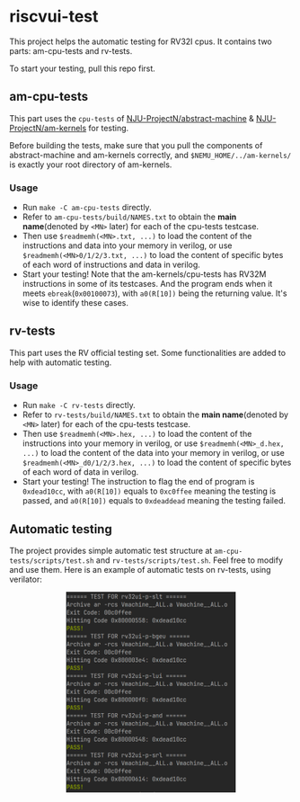 # riscvui-test

This project helps the automatic testing for RV32I cpus. It contains two parts: am-cpu-tests and rv-tests.

To start your testing, pull this repo first.

## am-cpu-tests

This part uses the `cpu-tests` of [NJU-ProjectN/abstract-machine](https://github.com/NJU-ProjectN/abstract-machine) & [NJU-ProjectN/am-kernels](https://github.com/NJU-ProjectN/am-kernels) for testing.

Before building the tests, make sure that you pull the components of abstract-machine and am-kernels correctly, and `$NEMU_HOME/../am-kernels/` is exactly your root directory of am-kernels.

### Usage

- Run `make -C am-cpu-tests` directly.
- Refer to `am-cpu-tests/build/NAMES.txt` to obtain the **main name**(denoted by `<MN>` later) for each of the cpu-tests testcase.
- Then use `$readmemh(<MN>.txt, ...)` to load the content of the instructions and data into your memory in verilog, or use `$readmemh(<MN>0/1/2/3.txt, ...)` to load the content of specific bytes of each word of instructions and data in verilog.
- Start your testing! Note that the am-kernels/cpu-tests has RV32M instructions in some of its testcases. And the program ends when it meets `ebreak`(`0x00100073`), with `a0(R[10])` being the returning value. It's wise to identify these cases.

## rv-tests

This part uses the RV official testing set. Some functionalities are added to help with automatic testing.

### Usage

- Run `make -C rv-tests` directly.
- Refer to `rv-tests/build/NAMES.txt` to obtain the **main name**(denoted by `<MN>` later) for each of the cpu-tests testcase.
- Then use `$readmemh(<MN>.hex, ...)` to load the content of the instructions into your memory in verilog, or use `$readmemh(<MN>_d.hex, ...)` to load the content of the data into your memory in verilog, or use `$readmemh(<MN>_d0/1/2/3.hex, ...)` to load the content of specific bytes of each word of data in verilog.
- Start your testing! The instruction to flag the end of program is `0xdead10cc`, with `a0(R[10])` equals to `0xc0ffee` meaning the testing is passed, and `a0(R[10])` equals to `0xdeaddead` meaning the testing failed.

## Automatic testing

The project provides simple automatic test structure at `am-cpu-tests/scripts/test.sh` and `rv-tests/scripts/test.sh`. Feel free to modify and use them. Here is an example of automatic tests on rv-tests, using verilator: 

<div align="center">
<img src="resources/pic1.png" width="60%"/>
</div>
